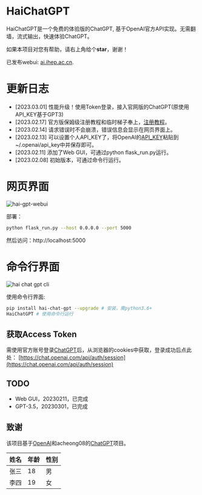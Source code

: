 # HaiChatGPT

HaiChatGPT是一个免费的体验版的ChatGPT, 基于OpenAI官方API实现。无需翻墙，流式输出，快速体验ChatGPT。

如果本项目对您有帮助，请右上角给个**star**，谢谢！

已发布webui: [ai.ihep.ac.cn](https://ai.ihep.ac.cn).

# 更新日志

+ [2023.03.01] 性能升级！使用Token登录，接入官网版的ChatGPT(原使用API_KEY基于GPT3)
+ [2023.02.17] 官方版保姆级注册教程和临时梯子奉上，[注册教程](docs/reg_tutorial.md)。
+ [2023.02.14] 请求错误时不会崩溃，错误信息会显示在网页界面上。
+ [2023.02.13] 可以设置个人API_KEY了，将OpenAI的[API_KEY](https://platform.openai.com/account/api-keys)粘贴到~/.openai/api_key中并保存即可。
+ [2023.02.11] 添加了Web GUI，可通过python flask_run.py运行。
+ [2023.02.08] 初始版本，可通过命令行运行。


# 网页界面
![hai-gpt-webui](https://zhangzhengde0225.github.io/images/blog/haichatgpt-web-gui.jpg)

部署：
```bash
python flask_run.py --host 0.0.0.0 --port 5000
```
然后访问：http://localhost:5000


# 命令行界面 
![hai chat gpt cli](https://zhangzhengde0225.github.io/images/blog/hai-chat-gpt_cli.png)

使用命令行界面:
```bash
pip install hai-chat-gpt --upgrade # 安装，需python3.6+
HaiChatGPT # 使用命令行运行
```

## 获取Access Token

需使用官方账号登录[ChatGPT](http://ai.com)后，从浏览器的cookies中获取，登录成功后点此处：
[https://chat.openai.com/api/auth/session](https://chat.openai.com/api/auth/session)

## TODO
+ Web GUI，20230211，已完成
+ GPT-3.5，20230301，已完成

## 致谢
该项目基于[OpenAI](www.OpenAI.com)和acheong08的[ChatGPT](https://github.com/acheong08/ChatGPT)项目。


<!-- 一个表格 -->
| 姓名 | 年龄 | 性别 |
| ---- | ---- | ---- |
| 张三 | 18 | 男 |
| 李四 | 19 | 女 |
